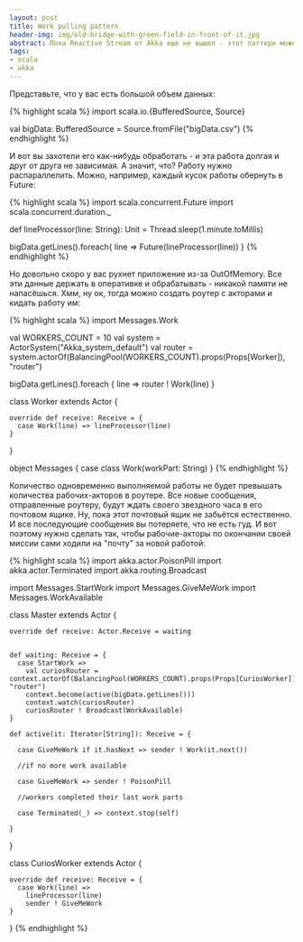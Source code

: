 ```yaml
---
layout: post
title: Work pulling pattern
header-img: img/old-bridge-with-green-field-in-front-of-it.jpg
abstract: Пока Reactive Stream от Akka еще не вышел - этот паттерн может вас выручить.
tags:
- scala
- akka
---
```


Представьте, что у вас есть большой объем данных:

{% highlight scala %}
import scala.io.{BufferedSource, Source}

val bigData: BufferedSource = Source.fromFile("bigData.csv")
{% endhighlight %}

 
И вот вы захотели его как-нибудь обработать - и эта работа долгая и друг от друга не зависимая. А значит, что? Работу нужно распараллелить. Можно, например, каждый кусок работы обернуть в Future:

{% highlight scala %}
  import scala.concurrent.Future
  import scala.concurrent.duration._

  def lineProcessor(line: String): Unit = Thread.sleep(1.minute.toMillis)

  bigData.getLines().foreach{ line =>
    Future(lineProcessor(line))
  }
{% endhighlight %}

Но довольно скоро у вас рухнет приложение из-за OutOfMemory. Все эти данные держать в оперативке и обрабатывать - никакой памяти не напасёшься.
Хмм, ну ок, тогда можно создать роутер с акторами и кидать работу им: 

{% highlight scala %}
  import Messages.Work
  
  val WORKERS_COUNT = 10
  val system = ActorSystem("Akka_system_default")
  val router = system.actorOf(BalancingPool(WORKERS_COUNT).props(Props[Worker]), "router")

  bigData.getLines().foreach { line =>
    router ! Work(line)
  }

  class Worker extends Actor {

    override def receive: Receive = {
      case Work(line) => lineProcessor(line)
    }

  }

  object Messages {
    case class Work(workPart: String)
  }
{% endhighlight %}

Количество одновременно выполняемой работы не будет превышать количества рабочих-акторов в роутере. Все новые сообщения, отправленные роутеру, будут ждать своего звездного часа в его почтовом ящике. Ну, пока этот почтовый ящик не забьётся естественно. И все последующие сообщения вы потеряете, что не есть гуд. 
И вот поэтому нужно сделать так, чтобы рабочие-акторы по окончании своей миссии сами ходили на "почту" за новой работой:

{% highlight scala %}
  import akka.actor.PoisonPill
  import akka.actor.Terminated
  import akka.routing.Broadcast

  import Messages.StartWork
  import Messages.GiveMeWork
  import Messages.WorkAvailable

  class Master extends Actor {

    override def receive: Actor.Receive = waiting


    def waiting: Receive = {
      case StartWork =>
        val curiosRouter = context.actorOf(BalancingPool(WORKERS_COUNT).props(Props[CuriosWorker]), "router")
        context.become(active(bigData.getLines()))
        context.watch(curiosRouter)
        curiosRouter ! Broadcast(WorkAvailable)
    }

    def active(it: Iterator[String]): Receive = {

      case GiveMeWork if it.hasNext => sender ! Work(it.next())

      //if no more work available
      
      case GiveMeWork => sender ! PoisonPill

      //workers completed their last work parts
      
      case Terminated(_) => context.stop(self)

    }

  }

  class CuriosWorker extends Actor {

    override def receive: Receive = {
      case Work(line) =>
        lineProcessor(line)
        sender ! GiveMeWork
    }

  }
{% endhighlight %}

